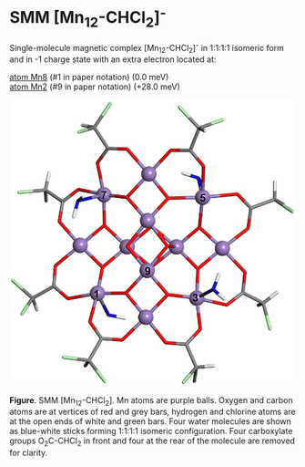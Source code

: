 # SMM [Mn<sub>12</sub>-CHCl<sub>2</sub>]<sup>-</sup>

Single-molecule magnetic complex [Mn<sub>12</sub>-CHCl<sub>2</sub>]<sup>-</sup> in 1:1:1:1 isomeric form and in -1 charge state with an extra electron located at:

   [atom Mn8](Mn12-CHCl2_atom8.xsf)  (#1 in paper notation) (0.0 meV)     
   [atom Mn2](Mn12-CHCl2_atom2.xsf)  (#9 in paper notation) (+28.0 meV)


![GitHub Logo](Mn12-CHCl2_n2.jpg)   

**Figure**. SMM [Mn<sub>12</sub>-CHCl<sub>2</sub>]. Mn atoms are purple balls. Oxygen and carbon atoms are at vertices of red and grey bars, hydrogen and chlorine atoms are at the open ends of white and green bars. Four water molecules are shown as blue-white sticks forming 1:1:1:1 isomeric configuration. Four carboxylate groups O<sub>2</sub>C-CHCl<sub>2</sub> in front and four at the rear of the molecule are removed for clarity.
